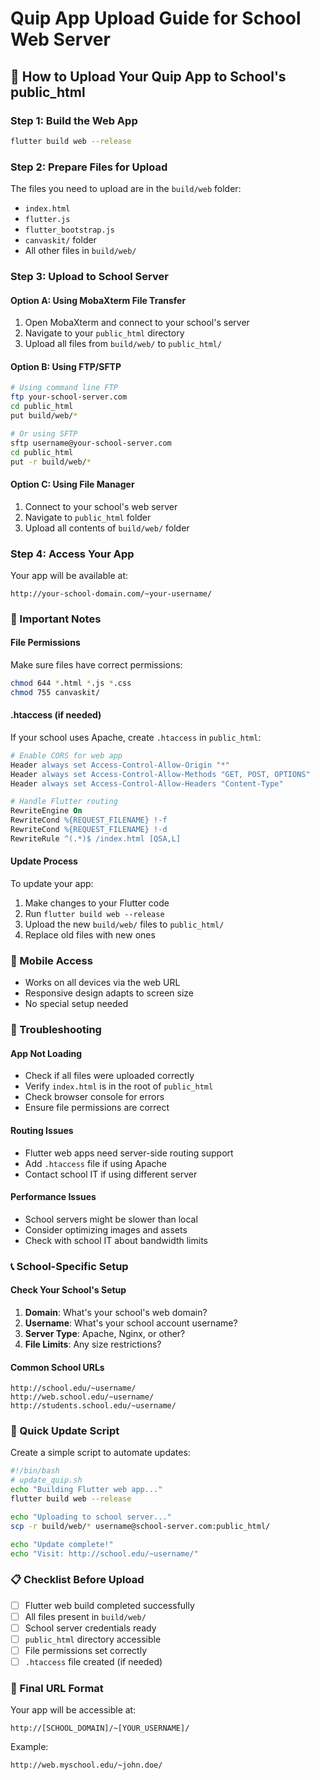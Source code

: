 # Quip App Upload Guide for School Web Server

## 🚀 How to Upload Your Quip App to School's public_html

### Step 1: Build the Web App
```bash
flutter build web --release
```

### Step 2: Prepare Files for Upload
The files you need to upload are in the `build/web` folder:
- `index.html`
- `flutter.js`
- `flutter_bootstrap.js`
- `canvaskit/` folder
- All other files in `build/web/`

### Step 3: Upload to School Server

#### Option A: Using MobaXterm File Transfer
1. Open MobaXterm and connect to your school's server
2. Navigate to your `public_html` directory
3. Upload all files from `build/web/` to `public_html/`

#### Option B: Using FTP/SFTP
```bash
# Using command line FTP
ftp your-school-server.com
cd public_html
put build/web/*

# Or using SFTP
sftp username@your-school-server.com
cd public_html
put -r build/web/*
```

#### Option C: Using File Manager
1. Connect to your school's web server
2. Navigate to `public_html` folder
3. Upload all contents of `build/web/` folder

### Step 4: Access Your App
Your app will be available at:
```
http://your-school-domain.com/~your-username/
```

### 🔧 Important Notes

#### File Permissions
Make sure files have correct permissions:
```bash
chmod 644 *.html *.js *.css
chmod 755 canvaskit/
```

#### .htaccess (if needed)
If your school uses Apache, create `.htaccess` in `public_html`:
```apache
# Enable CORS for web app
Header always set Access-Control-Allow-Origin "*"
Header always set Access-Control-Allow-Methods "GET, POST, OPTIONS"
Header always set Access-Control-Allow-Headers "Content-Type"

# Handle Flutter routing
RewriteEngine On
RewriteCond %{REQUEST_FILENAME} !-f
RewriteCond %{REQUEST_FILENAME} !-d
RewriteRule ^(.*)$ /index.html [QSA,L]
```

#### Update Process
To update your app:
1. Make changes to your Flutter code
2. Run `flutter build web --release`
3. Upload the new `build/web/` files to `public_html/`
4. Replace old files with new ones

### 📱 Mobile Access
- Works on all devices via the web URL
- Responsive design adapts to screen size
- No special setup needed

### 🐛 Troubleshooting

#### App Not Loading
- Check if all files were uploaded correctly
- Verify `index.html` is in the root of `public_html`
- Check browser console for errors
- Ensure file permissions are correct

#### Routing Issues
- Flutter web apps need server-side routing support
- Add `.htaccess` file if using Apache
- Contact school IT if using different server

#### Performance Issues
- School servers might be slower than local
- Consider optimizing images and assets
- Check with school IT about bandwidth limits

### 📞 School-Specific Setup

#### Check Your School's Setup
1. **Domain**: What's your school's web domain?
2. **Username**: What's your school account username?
3. **Server Type**: Apache, Nginx, or other?
4. **File Limits**: Any size restrictions?

#### Common School URLs
```
http://school.edu/~username/
http://web.school.edu/~username/
http://students.school.edu/~username/
```

### 🔄 Quick Update Script
Create a simple script to automate updates:

```bash
#!/bin/bash
# update_quip.sh
echo "Building Flutter web app..."
flutter build web --release

echo "Uploading to school server..."
scp -r build/web/* username@school-server.com:public_html/

echo "Update complete!"
echo "Visit: http://school.edu/~username/"
```

### 📋 Checklist Before Upload
- [ ] Flutter web build completed successfully
- [ ] All files present in `build/web/`
- [ ] School server credentials ready
- [ ] `public_html` directory accessible
- [ ] File permissions set correctly
- [ ] `.htaccess` file created (if needed)

### 🎯 Final URL Format
Your app will be accessible at:
```
http://[SCHOOL_DOMAIN]/~[YOUR_USERNAME]/
```

Example:
```
http://web.myschool.edu/~john.doe/
``` 